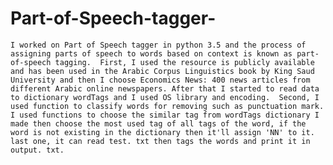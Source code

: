 # Part-of-Speech-tagger-
    I worked on Part of Speech tagger in python 3.5 and the process of assigning parts of speech to words based on context is known as part-of-speech tagging.  First, I used the resource is publicly available and has been used in the Arabic Corpus Linguistics book by King Saud University and then I choose Economics News: 400 news articles from different Arabic online newspapers. After that I started to read data to dictionary wordTags and I used OS library and encoding.  Second, I used function to classify words for removing such as punctuation mark.  I used functions to choose the similar tag from wordTags dictionary I made then choose the most used tag of all tags of the word, if the word is not existing in the dictionary then it'll assign 'NN' to it. last one, it can read test. txt then tags the words and print it in output. txt. 
